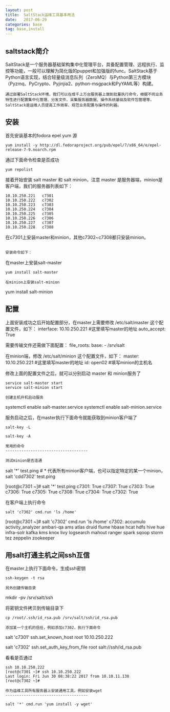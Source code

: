 ```yaml
---
layout: post
title:  SaltStack运维工具基本用法
date:   2017-06-29
categories: base
tag: base,install
---
```

saltstack简介
------------------------------------

SaltStack是一个服务器基础架构集中化管理平台，具备配置管理、远程执行、监控等功能，一般可以理解为简化版的puppet和加强版的func。SaltStack基于Python语言实现，结合轻量级消息队列（ZeroMQ）与Python第三方模块（Pyzmq、PyCrypto、Pyjinjia2、python-msgpack和PyYAML等）构建。
```
通过部署SaltStack环境，我们可以在成千上万台服务器上做到批量执行命令，根据不同业务特性进行配置集中化管理、分发文件、采集服务器数据、操作系统基础及软件包管理等，SaltStack是运维人员提高工作效率、规范业务配置与操作的利器。
```

安装
------------------------------------

首先安装基本的fodora epel yum 源
```
yum install -y http://dl.fedoraproject.org/pub/epel/7/x86_64/e/epel-release-7-9.noarch.rpm
```
通过下面命令检查是否成功
```
yum repolist
```

接着开始安装 salt master 和 salt minion，注意 master 是服务器端，minion是客户端，我们的服务器列表如下：
```
10.10.250.221	c7301
10.10.250.222	c7302
10.10.250.223	c7303
10.10.250.224	c7304
10.10.250.225	c7305
10.10.250.226	c7306
10.10.250.227	c7307
10.10.250.228	c7308
```
在c7301上安装master和minion，其他c7302~c7308都只安装minion。
```

安装命令如下：
```
在master上安装salt-master
```
yum install salt-master

在minion上安装salt-minion
```
yum install salt-minion

配置
------------------------------------

上面安装成功之后开始配置部分，在master上需要修改 /etc/salt/master 这个配置文件，如下：
interface: 10.10.250.221    #这里填写master的地址
auto_accept: True

需要传输文件还需做下面配置：
file_roots:
  base:
    - /srv/salt


在minion端，修改 /etc/salt/minion 这个配置文件，如下：
master: 10.10.250.221				#这里填写master的地址
id: open02									#填写minion的主机名

修改上面的配置文件之后，就可以分别启动 master 和 minion服务了
```
service salt-master start
service salt-minion start

创建主机开机启动服务
```
systemctl enable salt-master.service
systemctl enable salt-minion.service

服务启动之后，在master执行下面命令就能获取到minion客户端了
```
salt-key -L

salt-key -A

常用的命令
------------------------------------

测试minion是否连通
```
salt '*' test.ping	# * 代表所有minion客户端，也可以指定特定的某一个minion，salt 'cdd7302' test.ping

[root@c7301 ~]# salt '*' test.ping
c7301:
    True
c7307:
    True
c7303:
    True
c7306:
    True
c7305:
    True
c7308:
    True
c7304:
    True
c7302:
    True


在客户端上执行命令
```
salt 'c7302' cmd.run 'ls /home'
```
[root@c7301 ~]# salt 'c7302' cmd.run 'ls /home'
c7302:
    accumulo
    activity_analyzer
    ambari-qa
    ams
    atlas
    druid
    flume
    hbase
    hcat
    hdfs
    hive
    hue
    infra-solr
    kafka
    kms
    knox
    livy
    logsearch
    mahout
    ranger
    spark
    sqoop
    storm
    tez
    zeppelin
    zookeeper


用salt打通主机之间ssh互信
------------------------------------

在master上执行下面命令，生成ssh密钥
```
ssh-keygen -t rsa

另外创建传输目录
```
mkdir -pv /srv/salt/ssh

将密钥文件拷贝到传输目录下
```
cp /root/.ssh/id_rsa.pub /srv/salt/ssh/id_rsa.pub

添加某一个主机的信任，例如添加c7302，执行下面命令
```
salt 'c7301' ssh.set_known_host root 10.10.250.222

salt 'c7302' ssh.set_auth_key_from_file root salt://ssh/id_rsa.pub

看看是否通过
```
ssh 10.10.250.222
[root@c7301 ~]# ssh 10.10.250.222
Last login: Fri Jun 30 08:38:22 2017 from 10.10.11.138
[root@c7302 ~]#

作为运维工具所有服务器上安装通用工具，例如安装wget
------------------------------------

salt '*' cmd.run 'yum install -y wget'



